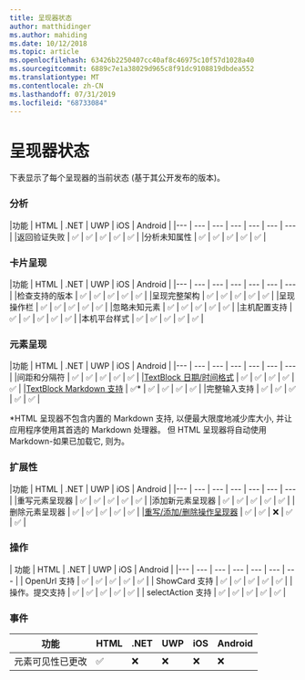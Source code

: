 ```yaml
---
title: 呈现器状态
author: matthidinger
ms.author: mahiding
ms.date: 10/12/2018
ms.topic: article
ms.openlocfilehash: 63426b2250407cc40af8c46975c10f57d1028a40
ms.sourcegitcommit: 6889c7e1a38029d965c8f91dc9108819dbdea552
ms.translationtype: MT
ms.contentlocale: zh-CN
ms.lasthandoff: 07/31/2019
ms.locfileid: "68733084"
---
```

# <a name="renderer-status"></a>呈现器状态
下表显示了每个呈现器的当前状态 (基于其公开发布的版本)。

### <a name="parsing"></a>分析

|功能 | HTML | .NET | UWP | iOS | Android |
|--- | --- | --- | --- | --- | --- | --- |
|返回验证失败 | ✅ | ✅ | ✅ | ✅ | ✅ |
|分析未知属性 | ✅ | ✅ | ✅ | ✅ | ✅ |

### <a name="card-rendering"></a>卡片呈现

|功能 | HTML | .NET | UWP | iOS | Android |
|--- | --- | --- | --- | --- | --- | --- |
|检查支持的版本 | ✅ | ✅ | ✅ | ✅ | ✅  |
|呈现完整架构 | ✅ | ✅ | ✅ | ✅ | ✅ |
|呈现操作栏 | ✅ | ✅ | ✅ | ✅ | ✅ |
|忽略未知元素 | ✅ | ✅ | ✅ | ✅ | ✅ |
|主机配置支持 | ✅ | ✅ | ✅ | ✅ | ✅ |
|本机平台样式 | ✅ | ✅ | ✅ | ✅ | ✅ |

### <a name="element-rendering"></a>元素呈现

|功能 | HTML | .NET | UWP | iOS | Android |
|--- | --- | --- | --- | --- | --- | --- |
|间距和分隔符 | ✅ | ✅ | ✅ | ✅ | ✅ |
|[TextBlock 日期/时间格式](../authoring-cards/text-features.md#datetime-formatting-and-localization) | ✅ | ✅ | ✅ | ✅ | ✅ |
|[TextBlock Markdown 支持](../authoring-cards/text-features.md#markdown) | ✅* | ✅ | ✅ | ✅ | ✅ |
|完整输入支持 | ✅ | ✅ | ✅ | ✅ | ✅ |

\*HTML 呈现器不包含内置的 Markdown 支持, 以便最大限度地减少库大小, 并让应用程序使用其首选的 Markdown 处理器。 但 HTML 呈现器将自动使用 Markdown-如果已加载它, 则为。

### <a name="extensibility"></a>扩展性

|功能 | HTML | .NET | UWP | iOS | Android |
|--- | --- | --- | --- | --- | --- | --- |
|重写元素呈现器 | ✅ | ✅ | ✅ | ✅ | ✅ |
|添加新元素呈现器 | ✅ | ✅ | ✅ | ✅ | ✅ |
|删除元素呈现器 | ✅ | ✅ | ✅ | ✅ | ✅ |
|[重写/添加/删除操作呈现器](https://github.com/Microsoft/AdaptiveCards/issues/1671) | ✅ | ✅ | ❌ | ✅ | ✅ |

### <a name="actions"></a>操作

| 功能 | HTML | .NET | UWP | iOS | Android |
|--- | --- | --- | --- | --- | --- | --- |
| OpenUrl 支持 | ✅ | ✅ | ✅ | ✅ | ✅  |
| ShowCard 支持  | ✅ | ✅ | ✅ | ✅ | ✅ |
| 操作。提交支持  | ✅ | ✅ | ✅ | ✅ | ✅  |
| selectAction 支持 | ✅ | ✅ | ✅ | ✅ | ✅ |

### <a name="events"></a>事件

|       功能        | HTML | .NET | UWP | iOS | Android | 
|----------------------------|------|------|-----|-----|---------|
| 元素可见性已更改 |  ✅   |  ❌   |  ❌  |  ❌  | ❌ |

